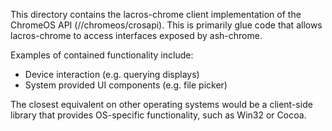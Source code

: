 This directory contains the lacros-chrome client implementation of the ChromeOS
API (//chromeos/crosapi). This is primarily glue code that allows lacros-chrome
to access interfaces exposed by ash-chrome.

Examples of contained functionality include:
* Device interaction (e.g. querying displays)
* System provided UI components (e.g. file picker)

The closest equivalent on other operating systems would be a client-side library
that provides OS-specific functionality, such as Win32 or Cocoa.
